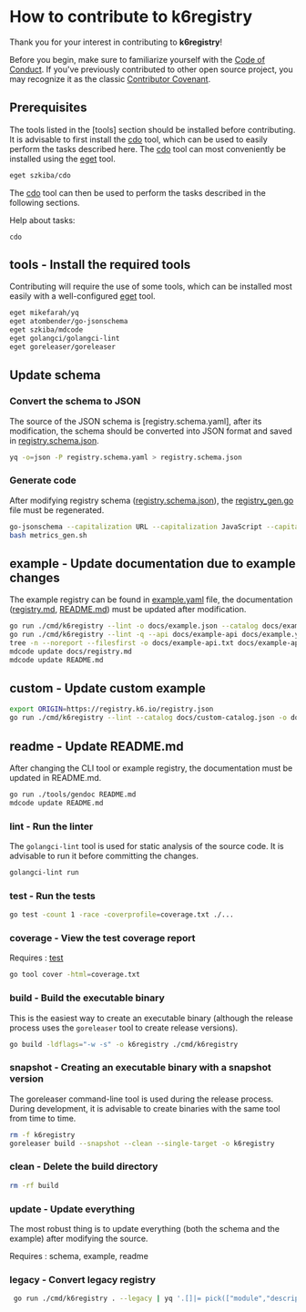 # How to contribute to k6registry

Thank you for your interest in contributing to **k6registry**!

Before you begin, make sure to familiarize yourself with the [Code of Conduct](CODE_OF_CONDUCT.md). If you've previously contributed to other open source project, you may recognize it as the classic [Contributor Covenant](https://contributor-covenant.org/).


## Prerequisites

The tools listed in the [tools] section should be installed before contributing. It is advisable to first install the [cdo] tool, which can be used to easily perform the tasks described here. The [cdo] tool can most conveniently be installed using the [eget] tool.

```bash
eget szkiba/cdo
```

The [cdo] tool can then be used to perform the tasks described in the following sections.

Help about tasks:

```
cdo
```

[cdo]: (https://github.com/szkiba/cdo)
[eget]: https://github.com/zyedidia/eget

## tools - Install the required tools

Contributing will require the use of some tools, which can be installed most easily with a well-configured [eget] tool.

```bash
eget mikefarah/yq
eget atombender/go-jsonschema
eget szkiba/mdcode
eget golangci/golangci-lint
eget goreleaser/goreleaser
```

## Update schema

### Convert the schema to JSON

The source of the JSON schema is [registry.schema.yaml], after its modification, the schema should be converted into JSON format and saved in [registry.schema.json].

```bash
yq -o=json -P registry.schema.yaml > registry.schema.json
```

### Generate code

After modifying registry schema ([registry.schema.json]), the [registry_gen.go] file must be regenerated.

```bash
go-jsonschema --capitalization URL --capitalization JavaScript --capitalization OSS -p k6registry --only-models -o registry_gen.go registry.schema.json
bash metrics_gen.sh
```

[registry.schema.json]: registry.schema.json
[registry_gen.go]: registry_gen.go

## example - Update documentation due to example changes

The example registry can be found in [example.yaml] file, the documentation ([registry.md], [README.md]) must be updated after modification.

```bash
go run ./cmd/k6registry --lint -o docs/example.json --catalog docs/example-catalog.json docs/example.yaml
go run ./cmd/k6registry --lint -q --api docs/example-api docs/example.yaml
tree -n --noreport --filesfirst -o docs/example-api.txt docs/example-api 
mdcode update docs/registry.md
mdcode update README.md
```

[example.yaml]: docs/example.yaml
[registry.md]: docs/registry.md
[README.md]: README.md

## custom - Update custom example

```bash
export ORIGIN=https://registry.k6.io/registry.json
go run ./cmd/k6registry --lint --catalog docs/custom-catalog.json -o docs/custom.json --origin $ORIGIN docs/custom.yaml
```

## readme - Update README.md

After changing the CLI tool or example registry, the documentation must be updated in README.md.

```bash
go run ./tools/gendoc README.md
mdcode update README.md
```

### lint - Run the linter

The `golangci-lint` tool is used for static analysis of the source code.
It is advisable to run it before committing the changes.

```bash
golangci-lint run
```

### test - Run the tests

```bash
go test -count 1 -race -coverprofile=coverage.txt ./...
```

[test]: <#test---run-the-tests>

### coverage - View the test coverage report

Requires
: [test]

```bash
go tool cover -html=coverage.txt
```

### build - Build the executable binary

This is the easiest way to create an executable binary (although the release process uses the `goreleaser` tool to create release versions).

```bash
go build -ldflags="-w -s" -o k6registry ./cmd/k6registry
```

[build]: <#build---build-the-executable-binary>

### snapshot - Creating an executable binary with a snapshot version

The goreleaser command-line tool is used during the release process. During development, it is advisable to create binaries with the same tool from time to time.

```bash
rm -f k6registry
goreleaser build --snapshot --clean --single-target -o k6registry
```

[snapshot]: <#snapshot---creating-an-executable-binary-with-a-snapshot-version>

### clean - Delete the build directory

```bash
rm -rf build
```

### update - Update everything

The most robust thing is to update everything (both the schema and the example) after modifying the source.

Requires
: schema, example, readme

### legacy - Convert legacy registry

```bash
 go run ./cmd/k6registry . --legacy | yq '.[]|= pick(["module","description","tier","products","imports","outputs","repo","categories"])|sort_by(.module)' > ./docs/legacy.yaml
```